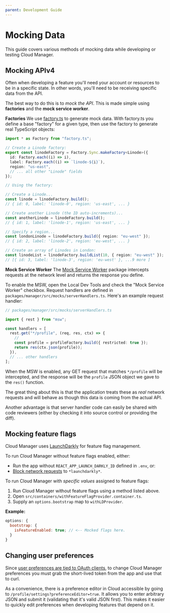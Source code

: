 ```yaml
---
parent: Development Guide
---
```


# Mocking Data

This guide covers various methods of mocking data while developing or testing Cloud Manager.

## Mocking APIv4

Often when developing a feature you'll need your account or resources to be in a specific state. In other words, you'll need to be receiving specific data from the API.

The best way to do this is to _mock the API_. This is made simple using **factories** and the **mock service worker**.

**Factories**
We use [factory.ts](https://www.npmjs.com/package/factory.ts) to generate mock data. With factory.ts you define a base "factory" for a given type, then use the factory to generate real TypeScript objects:

```ts
import * as Factory from "factory.ts";

// Create a Linode factory:
export const linodeFactory = Factory.Sync.makeFactory<Linode>({
  id: Factory.each((i) => i),
  label: Factory.each((i) => `linode-${i}`),
  region: "us-east",
  // ... all other "Linode" fields
});

// Using the factory:

// Create a Linode...
const linode = linodeFactory.build();
// { id: 0, label: 'linode-0', region: 'us-east', ... }

// Create another Linode (the ID auto-increments)...
const anotherLinode = linodeFactory.build();
// { id: 1, label: 'linode-1', region: 'us-east', ... }

// Specify a region...
const londonLinode = linodeFactory.build({ region: "eu-west" });
// { id: 2, label: 'linode-2', region: 'eu-west', ... }

// Create an array of Linodes in London:
const linodeList = linodeFactory.buildList(10, { region: "eu-west" });
// [{ id: 3, label: 'linode-3', region: 'eu-west' }, ...9 more ]
```

**Mock Service Worker**
The [Mock Service Worker](https://mswjs.io/) package intercepts requests at the network level and returns the response you define.

To enable the MSW, open the Local Dev Tools and check the "Mock Service Worker" checkbox. Request handlers are defined in `packages/manager/src/mocks/serverHandlers.ts`. Here's an example request handler:

```ts
// packages/manager/src/mocks/serverHandlers.ts

import { rest } from "msw";

const handlers = [
  rest.get("*/profile", (req, res, ctx) => {
    //
    const profile = profileFactory.build({ restricted: true });
    return res(ctx.json(profile));
  }),
  // ... other handlers
];
```

When the MSW is enabled, any GET request that matches `*/profile` will be intercepted, and the response will be the `profile` JSON object we gave to the `res()` function.

The great thing about this is that the application treats these as _real_ network requests and will behave as though this data is coming from the actual API.

Another advantage is that server handler code can easily be shared with code reviewers (either by checking it into source control or providing the diff).

## Mocking feature flags

Cloud Manager uses [LaunchDarkly](https://github.com/launchdarkly/react-client-sdk) for feature flag management.

To run Cloud Manager without feature flags enabled, either:

- Run the app without `REACT_APP_LAUNCH_DARKLY_ID` defined in `.env`, or:
- [Block network requests](https://developers.google.com/web/updates/2017/04/devtools-release-notes#block-requests) to `*launchdarkly*`.

To run Cloud Manager with _specific values_ assigned to feature flags:

1. Run Cloud Manager without feature flags using a method listed above.
2. Open `src/containers/withFeatureFlagProvider.container.ts`.
3. Supply an `options.bootstrap` map to `withLDProvider`.

**Example:**

```js
options: {
  bootstrap: {
    isFeatureEnabled: true; // <-- Mocked flags here.
  }
}
```

## Changing user preferences

Since [user preferences are tied to OAuth clients](https://developers.linode.com/api/v4/profile-preferences), to change Cloud Manager preferences you must grab the short-lived token from the app and use that to curl.

As a convenience, there is a preference editor in Cloud accessible by going to `/profile/settings?preferenceEditor=true`. It allows you to enter arbitrary JSON and submit it (validating that it's valid JSON first). This makes it easier to quickly edit preferences when developing features that depend on it.
